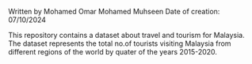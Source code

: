 Written by Mohamed Omar Mohamed Muhseen 
Date of creation: 07/10/2024

This repository contains a dataset about travel and tourism for Malaysia. The dataset represents the total no.of tourists visiting Malaysia from different regions of the world by quater of the years 2015-2020.
